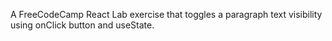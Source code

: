A FreeCodeCamp React Lab exercise that toggles a paragraph text visibility using onClick button and useState.
